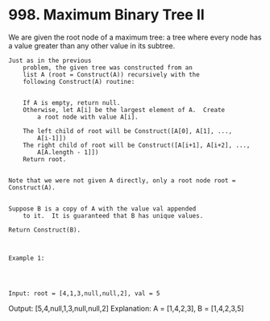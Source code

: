 # 998. Maximum Binary Tree II

We are given the root node of a maximum tree: a tree where every
        node has a value greater than any other value in its subtree.

    Just as in the previous
        problem, the given tree was constructed from an
        list A (root = Construct(A)) recursively with the
        following Construct(A) routine:

    
        If A is empty, return null.
        Otherwise, let A[i] be the largest element of A.  Create
            a root node with value A[i].
        
        The left child of root will be Construct([A[0], A[1], ...,
            A[i-1]])
        The right child of root will be Construct([A[i+1], A[i+2], ...,
            A[A.length - 1]])
        Return root.
    

    Note that we were not given A directly, only a root node root = Construct(A).
    

    Suppose B is a copy of A with the value val appended
        to it.  It is guaranteed that B has unique values.

    Return Construct(B).

     

    Example 1:

    
    

    Input: root = [4,1,3,null,null,2], val = 5
Output: [5,4,null,1,3,null,null,2]
Explanation: A = [1,4,2,3], B = [1,4,2,3,5]